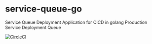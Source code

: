 # service-queue-go
Service Queue Deployment Application for CICD in golang 
Production Service Deployment Queue


[![CircleCI](https://circleci.com/gh/vishbin/cicd-service-queue-go/tree/master.svg?style=svg)](https://circleci.com/gh/vishbin/cicd-service-queue-go/tree/master)
